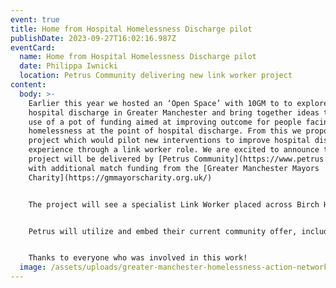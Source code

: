 ```yaml
---
event: true
title: Home from Hospital Homelessness Discharge pilot
publishDate: 2023-09-27T16:02:16.987Z
eventCard:
  name: Home from Hospital Homelessness Discharge pilot
  date: Philippa Iwnicki
  location: Petrus Community delivering new link worker project
content:
  body: >-
    E﻿arlier this year we hosted an ‘Open Space’ with 10GM to to explore
    hospital discharge in Greater Manchester and bring together ideas to make
    use of a pot of funding aimed at improving outcome for people facing
    homelessness at the point of hospital discharge. From this we proposed a
    project which would pilot new interventions to improve hospital discharge
    experience through a link worker role. We are excited to announce that this
    project will be delivered by [Petrus Community](https://www.petrus.org.uk/),
    with additional match funding from the [Greater Manchester Mayors
    Charity](https://gmmayorscharity.org.uk/)


    The project will see a specialist Link Worker placed across Birch Hill Hospital and Rochdale Infirmary, who will strengthen partnerships within the primary care network and provide crucial support people at risk of homelessness. The Link Worker will act as a navigator to ensure safe hospital discharges and appropriate referrals to support networks.


    Petrus will utilize and embed their current community offer, including access to primary care via the [Homeless Alliance Response Team](https://www.rochdalehealthalliance.co.uk/hart), and access to health and wellbeing initiatives, as well as their menu of socially prescribed activity across various sites, in collaboration with NHS England and GM Integrated Care.


    T﻿hanks to everyone who was involved in this work!
  image: /assets/uploads/greater-manchester-homelessness-action-network-open-space-1-.png
---
```

